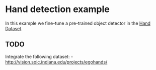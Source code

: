 # Hand detection example
In this example we fine-tune a pre-trained object detector in the [Hand Dataset](https://www.robots.ox.ac.uk/~vgg/data/hands/).

## TODO
Integrate the following dataset:
    - http://vision.soic.indiana.edu/projects/egohands/

